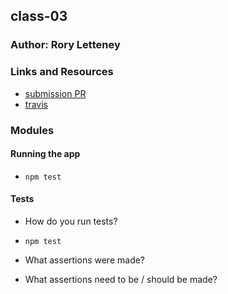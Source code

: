 ## class-03

### Author: Rory Letteney

### Links and Resources
* [submission PR](https://github.com/rsl-401-advanced-javascript/class-03/pull/1)
* [travis](https://travis-ci.com/rsl-401-advanced-javascript/class-03)

### Modules

#### Running the app
* `npm test`
  
#### Tests
* How do you run tests?
* `npm test`
* What assertions were made?

* What assertions need to be / should be made?

